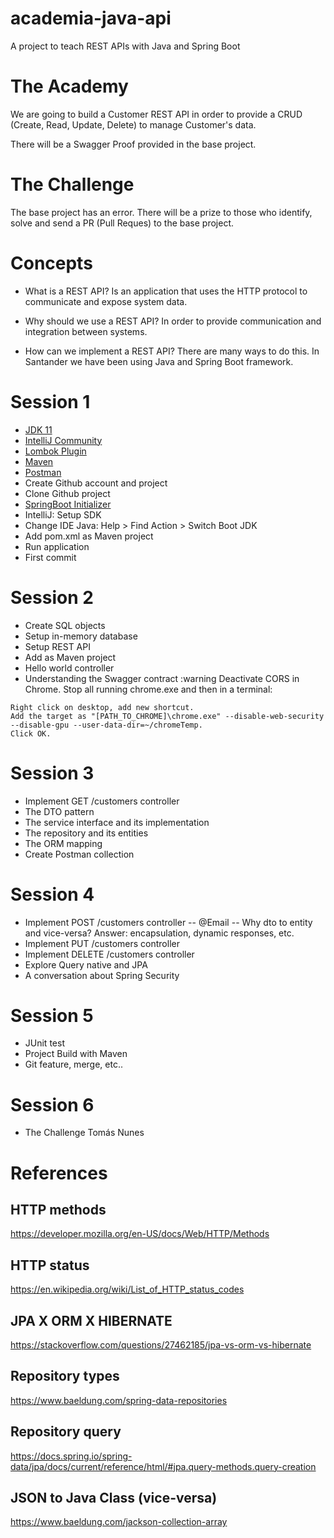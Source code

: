 # academia-java-api
A project to teach REST APIs with Java and Spring Boot

# The Academy
We are going to build a Customer REST API in order to provide a CRUD (Create, Read, Update, Delete) to manage Customer's data. 

There will be a Swagger Proof provided in the base project.

# The Challenge
The base project has an error. There will be a prize to those who identify, solve and send a PR (Pull Reques) to the base project.

# Concepts
- What is a REST API?
Is an application that uses the HTTP protocol to communicate and expose system data.

- Why should we use a REST API?
In order to provide communication and integration between systems.

- How can we implement a REST API?
There are many ways to do this. In Santander we have been using Java and Spring Boot framework. 

# Session 1
- [JDK 11](https://jdk.java.net/archive/)
- [IntelliJ Community](https://www.jetbrains.com/idea/download/#section=windows)
- [Lombok Plugin](https://projectlombok.org/setup/intellij)
- [Maven](https://mirrors.up.pt/pub/apache/maven/maven-3/3.8.1/binaries/apache-maven-3.8.1-bin.zip)
- [Postman](https://www.postman.com/downloads/)
- Create Github account and project
- Clone Github project
- [SpringBoot Initializer](https://start.spring.io/)
- IntelliJ: Setup SDK
- Change IDE Java: Help > Find Action > Switch Boot JDK
- Add pom.xml as Maven project
- Run application
- First commit

# Session 2 
- Create SQL objects
- Setup in-memory database
- Setup REST API
- Add as Maven project
- Hello world controller
- Understanding the Swagger contract
:warning Deactivate CORS in Chrome. Stop all running chrome.exe and then in a terminal:
```
Right click on desktop, add new shortcut.
Add the target as "[PATH_TO_CHROME]\chrome.exe" --disable-web-security --disable-gpu --user-data-dir=~/chromeTemp.
Click OK.
```

# Session 3
- Implement GET /customers controller
- The DTO pattern
- The service interface and its implementation
- The repository and its entities
- The ORM mapping
- Create Postman collection

# Session 4
- Implement POST /customers controller 
-- @Email
-- Why dto to entity and vice-versa? Answer: encapsulation, dynamic responses, etc.
- Implement PUT /customers controller
- Implement DELETE /customers controller
- Explore Query native and JPA
- A conversation about Spring Security

# Session 5
- JUnit test
- Project Build with Maven
- Git feature, merge, etc..

# Session 6
- The Challenge Tomás Nunes

# References

## HTTP methods
https://developer.mozilla.org/en-US/docs/Web/HTTP/Methods

## HTTP status
https://en.wikipedia.org/wiki/List_of_HTTP_status_codes

## JPA X ORM X HIBERNATE
https://stackoverflow.com/questions/27462185/jpa-vs-orm-vs-hibernate

## Repository types
https://www.baeldung.com/spring-data-repositories

## Repository query
https://docs.spring.io/spring-data/jpa/docs/current/reference/html/#jpa.query-methods.query-creation

## JSON to Java Class (vice-versa)
https://www.baeldung.com/jackson-collection-array





 